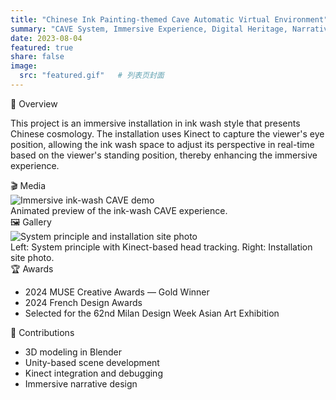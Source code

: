 ```yaml
---
title: "Chinese Ink Painting-themed Cave Automatic Virtual Environment"
summary: "CAVE System, Immersive Experience, Digital Heritage, Narrative Space Design"
date: 2023-08-04
featured: true
share: false
image:
  src: "featured.gif"   # 列表页封面
---
```


<div class="section-card">
  <div class="section-title">🧩 Overview</div>
  <p>
    This project is an immersive installation in ink wash style that presents Chinese cosmology.
    The installation uses Kinect to capture the viewer's eye position, allowing the ink wash space
    to adjust its perspective in real-time based on the viewer's standing position, thereby
    enhancing the immersive experience.
  </p>
</div>

<div class="section-card">
  <div class="section-title">🎬 Media</div>
  <img src="featured.gif" alt="Immersive ink-wash CAVE demo">
  <div class="fig-note">Animated preview of the ink-wash CAVE experience.</div>
</div>

<div class="section-card">
  <div class="section-title">🖼️ Gallery</div>
  <img src="Frame 44.png" alt="System principle and installation site photo">
  <div class="fig-note">Left: System principle with Kinect-based head tracking. Right: Installation site photo.</div>
</div>

<div class="section-card">
  <div class="section-title">🏆 Awards</div>
  <ul class="tight-list">
    <li>2024 MUSE Creative Awards — Gold Winner</li>
    <li>2024 French Design Awards</li>
    <li>Selected for the 62nd Milan Design Week Asian Art Exhibition</li>
  </ul>
</div>

<div class="section-card">
  <div class="section-title">🎯 Contributions</div>
  <ul class="tight-list">
    <li>3D modeling in Blender</li>
    <li>Unity-based scene development</li>
    <li>Kinect integration and debugging</li>
    <li>Immersive narrative design</li>
  </ul>
</div>
